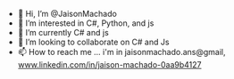 - 👋 Hi, I’m @JaisonMachado
- 👀 I’m interested in C#, Python, and js 
- 🌱 I’m currently C# and js
- 💞️ I’m looking to collaborate on C# and Js
- 📫 How to reach me ... i'm in jaisonmachado.ans@gmail, www.linkedin.com/in/jaison-machado-0aa9b4127


<!---
JaisonMachado/JaisonMachado is a ✨ special ✨ repository because its `README.md` (this file) appears on your GitHub profile.
You can click the Preview link to take a look at your changes.
--->
